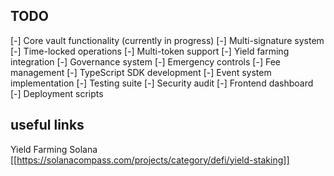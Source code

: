 ## TODO
[-] Core vault functionality (currently in progress)
[-] Multi-signature system
[-] Time-locked operations
[-] Multi-token support
[-] Yield farming integration
[-] Governance system
[-] Emergency controls
[-] Fee management
[-] TypeScript SDK development
[-] Event system implementation
[-] Testing suite
[-] Security audit
[-] Frontend dashboard
[-] Deployment scripts


## useful links
Yield Farming Solana
[[https://solanacompass.com/projects/category/defi/yield-staking]]
